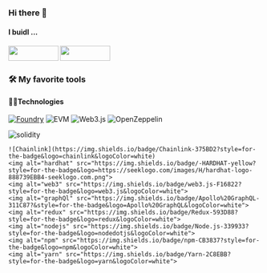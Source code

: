 ### Hi there 👋

<h4>
    I buidl ...
</h4>


<h4 >

<a href="https://twitter.com/OsueniElizabeth"><img src="https://user-images.githubusercontent.com/86206128/182034124-9de8fc5b-0f4a-48b6-9a37-c2e2a0c9f8e8.svg" width="100" height="30"></a> <a href="https://www.linkedin.com/in/osueni-elizabeth"><img src="https://user-images.githubusercontent.com/86206128/182034127-826b3d79-4904-41e0-8897-e418973be00c.svg" width="100" height="30"></a>
</h4>



### 🛠️ My favorite tools

#### 👨‍💻Technologies


  [![Foundry](https://img.shields.io/badge/Foundry-v1.0-333333?logo=https%3A%2F%2Ffoundry.xyz%2Fstatic%2Flogo.svg&logoColor=ffffff)](https://foundry.xyz)
  ![EVM](https://img.shields.io/badge/Ethereum_Virtual_Machine-3C3C3D?style=for-the-badge&logo=ethereum&logoColor=A6A9AA)
  ![Web3.js](https://img.shields.io/badge/Web3.js-3776AB?style=for-the-badge&logo=web3.js&logoColor=white)
  ![OpenZeppelin](https://img.shields.io/badge/OpenZeppelin-3677FF?style=for-the-badge&logo=openzeppelin&logoColor=white)
<p>
    <img alt="solidity" src="https://img.shields.io/badge/Solidity-e6e6e6?style=for-the-badge&logo=solidity&logoColor=black">
    
    
   
    ![Chainlink](https://img.shields.io/badge/Chainlink-375BD2?style=for-the-badge&logo=chainlink&logoColor=white)
    <img alt="hardhat" src="https://img.shields.io/badge/-HARDHAT-yellow?style=for-the-badge&logo=https://seeklogo.com/images/H/hardhat-logo-888739EBB4-seeklogo.com.png">
    <img alt="web3" src="https://img.shields.io/badge/web3.js-F16822?style=for-the-badge&logo=web3.js&logoColor=white">
    <img alt="graphQl" src="https://img.shields.io/badge/Apollo%20GraphQL-311C87?&style=for-the-badge&logo=Apollo%20GraphQL&logoColor=white">
    <img alt="redux" src="https://img.shields.io/badge/Redux-593D88?style=for-the-badge&logo=redux&logoColor=white">
    <img alt="nodejs" src="https://img.shields.io/badge/Node.js-339933?style=for-the-badge&logo=nodedotjs&logoColor=white">
    <img alt="npm" src="https://img.shields.io/badge/npm-CB3837?style=for-the-badge&logo=npm&logoColor=white">
    <img alt="yarn" src="https://img.shields.io/badge/Yarn-2C8EBB?style=for-the-badge&logo=yarn&logoColor=white">
</p>
<!--
#### 🗄️ Databases, Blockchains and cloud hosting

<p>
![MySQL](https://img.shields.io/badge/MySQL-4479A1?style=for-the-badge&logo=mysql&logoColor=white)
<img alt="eth" src="https://img.shields.io/badge/Ethereum-3C3C3D?style=for-the-badge&logo=Ethereum&logoColor=white">
<img alt="mongoDB" src="https://img.shields.io/badge/MongoDB-4EA94B?style=for-the-badge&logo=mongodb&logoColor=white">
<img alt="netlify" src="https://img.shields.io/badge/Netlify-00C7B7?style=for-the-badge&logo=netlify&logoColor=white">
<img alt="vercel" src="https://img.shields.io/badge/Vercel-000000?style=for-the-badge&logo=vercel&logoColor=white">

</p>

- 🔭 I’m currently working on ...something
- 🌱 I’m currently learning ...
- 👯 I’m looking to collaborate on ...
- 🤔 I’m looking for help with ...
- 💬 Ask me about ...
- 📫 How to reach me: ...
- 😄 Pronouns: ...
- ⚡ Fun fact: ...
-->
